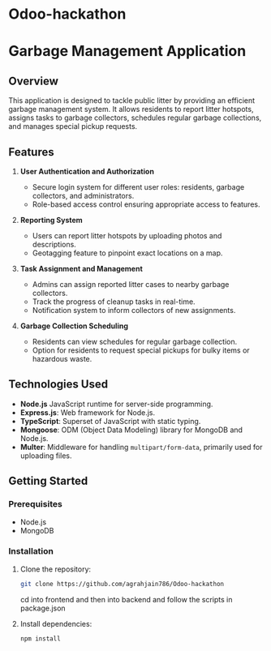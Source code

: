 # Odoo-hackathon

# Garbage Management Application

## Overview

This application is designed to tackle public litter by providing an efficient garbage management system. It allows residents to report litter hotspots, assigns tasks to garbage collectors, schedules regular garbage collections, and manages special pickup requests.

## Features

1. **User Authentication and Authorization**

   - Secure login system for different user roles: residents, garbage collectors, and administrators.
   - Role-based access control ensuring appropriate access to features.

2. **Reporting System**

   - Users can report litter hotspots by uploading photos and descriptions.
   - Geotagging feature to pinpoint exact locations on a map.

3. **Task Assignment and Management**

   - Admins can assign reported litter cases to nearby garbage collectors.
   - Track the progress of cleanup tasks in real-time.
   - Notification system to inform collectors of new assignments.

4. **Garbage Collection Scheduling**
   - Residents can view schedules for regular garbage collection.
   - Option for residents to request special pickups for bulky items or hazardous waste.

## Technologies Used

- **Node.js** JavaScript runtime for server-side programming.
- **Express.js**: Web framework for Node.js.
- **TypeScript**: Superset of JavaScript with static typing.
- **Mongoose**: ODM (Object Data Modeling) library for MongoDB and Node.js.
- **Multer**: Middleware for handling `multipart/form-data`, primarily used for uploading files.

## Getting Started

### Prerequisites

- Node.js
- MongoDB

### Installation

1. Clone the repository:

   ```bash
   git clone https://github.com/agrahjain786/Odoo-hackathon
   ```

   cd into frontend and then into backend and follow the scripts in package.json

2. Install dependencies:
   ```bash
   npm install
   ```
